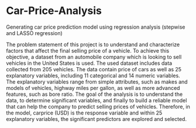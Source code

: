 # Car-Price-Analysis
Generating car price prediction model using regression analysis (stepwise and LASSO regression)

The problem statement of this project is to understand and characterize factors that affect the final selling price of a vehicle. To achieve this objective, a dataset from an automobile company which is looking to sell vehicles in the United States is used. The used dataset includes data collected from 205 vehicles. The data contain price of cars as well as 25 explanatory variables, including 11 categorical and 14 numeric variables. The explanatory variables range from simple attributes, such as makes and models of vehicles, highway miles per gallon, as well as more advanced features, such as bore ratio. The goal of the analysis is to understand the data, to determine significant variables, and finally to build a reliable model that can help the company to predict selling prices of vehicles. Therefore, in the model, carprice (USD) is the response variable and within 25 explanatory variables, the significant predictors are explored and selected.
